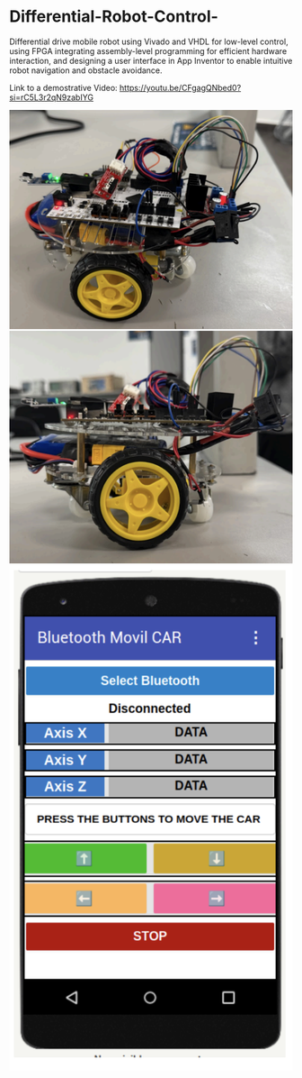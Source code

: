 # Differential-Robot-Control-

Differential drive mobile robot using Vivado and VHDL for low-level control, using FPGA integrating assembly-level programming for efficient hardware interaction, and designing a user interface in App Inventor to enable intuitive robot navigation and obstacle avoidance.


Link to a demostrative Video: https://youtu.be/CFgagQNbed0?si=rC5L3r2qN9zabIYG

![Example1](Example1.png)
![Example2](Example2.png)
![Example3](app_inventor.png)
